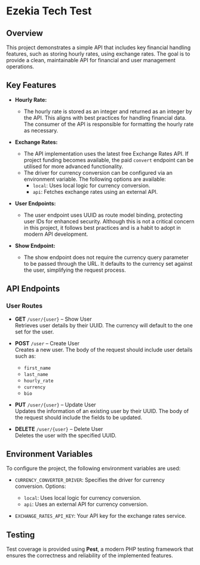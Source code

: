 # Ezekia Tech Test

## Overview

This project demonstrates a simple API that includes key financial handling features, such as storing hourly rates, using exchange rates. The goal is to provide a clean, maintainable API for financial and user management operations.

## Key Features

- **Hourly Rate:**
    - The hourly rate is stored as an integer and returned as an integer by the API. This aligns with best practices for handling financial data. The consumer of the API is responsible for formatting the hourly rate as necessary.

- **Exchange Rates:**
    - The API implementation uses the latest free Exchange Rates API. If project funding becomes available, the paid `convert` endpoint can be utilised for more advanced functionality.
    - The driver for currency conversion can be configured via an environment variable. The following options are available:
        - `local`: Uses local logic for currency conversion.
        - `api`: Fetches exchange rates using an external API.

- **User Endpoints:**
    - The user endpoint uses UUID as route model binding, protecting user IDs for enhanced security. Although this is not a critical concern in this project, it follows best practices and is a habit to adopt in modern API development.

- **Show Endpoint:**
    - The show endpoint does not require the currency query parameter to be passed through the URL. It defaults to the currency set against the user, simplifying the request process.

## API Endpoints

### User Routes

- **GET** `/user/{user}` – Show User  
  Retrieves user details by their UUID. The currency will default to the one set for the user.

- **POST** `/user` – Create User  
  Creates a new user. The body of the request should include user details such as:
    - `first_name`
    - `last_name`
    - `hourly_rate`
    - `currency`
    - `bio`

- **PUT** `/user/{user}` – Update User  
  Updates the information of an existing user by their UUID. The body of the request should include the fields to be updated.

- **DELETE** `/user/{user}` – Delete User  
  Deletes the user with the specified UUID.

## Environment Variables

To configure the project, the following environment variables are used:

- `CURRENCY_CONVERTER_DRIVER`: Specifies the driver for currency conversion. Options:
    - `local`: Uses local logic for currency conversion.
    - `api`: Uses an external API for currency conversion.

- `EXCHANGE_RATES_API_KEY`: Your API key for the exchange rates service.

## Testing

Test coverage is provided using **Pest**, a modern PHP testing framework that ensures the correctness and reliability of the implemented features.

